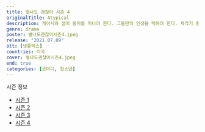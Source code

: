```yaml
---
title: 별나도 괜찮아 시즌 4
originalTitle: Atypical
description: 케이시와 샘이 둥지를 떠나려 한다. 그들만의 인생을 택하려 한다. 제각기 중요한 결단의 순간을 앞둔 가드너 가족. 그들에겐 어떤 삶이 펼쳐질까. 그래도 서로가 있다는 사실, 잊지 말기를.
genre: drama
poster: 별나도괜찮아시즌4.jpeg
release: "2021.07.09"
ott: [넷플릭스]
countries: 미국
cover: 별나도괜찮아시즌4.jpeg
end: true
categories: [코미디, 청소년]
---
```


<div class="title bold">시즌 정보</div>

- [시즌 1](https://lesflix.github.io/drama/별나도괜찮아시즌1/)
- [시즌 2](https://lesflix.github.io/drama/별나도괜찮아시즌2/)
- [시즌 3](https://lesflix.github.io/drama/별나도괜찮아시즌3/)
- [시즌 4](https://lesflix.github.io/drama/별나도괜찮아시즌4/)
